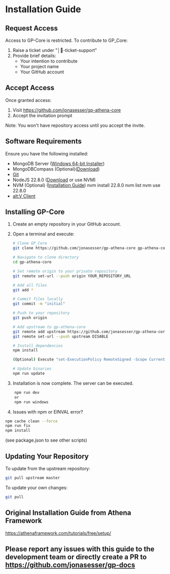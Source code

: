 
# Installation Guide

## Request Access

Access to GP-Core is restricted. To contribute to GP_Core:

1. Raise a ticket under "│🎫-ticket-support"
2. Provide brief details:
   - Your intention to contribute
   - Your project name
   - Your GitHub account

## Accept Access

Once granted access:

1. Visit https://github.com/jonasesser/gp-athena-core
2. Accept the invitation prompt

Note: You won't have repository access until you accept the invite.

## Software Requirements

Ensure you have the following installed:

- MongoDB Server ([Windows 64-bit Installer](https://www.mongodb.com/try/download/community))
- MongoDBCompass (Optional)([Download](https://www.mongodb.com/try/download/compass))
- [Git](https://git-scm.com/downloads)
- NodeJS 22.8.0 ([Download](https://nodejs.org/en/download/) or use NVM)
- NVM (Optional) ([Installation Guide](https://www.freecodecamp.org/news/node-version-manager-nvm-install-guide/))
    nvm install 22.8.0
    nvm list
    nvm use 22.8.0
- [alt:V Client](https://altv.mp/download)

## Installing GP-Core

1. Create an empty repository in your GitHub account.

2. Open a terminal and execute:

   ```bash
   # Clone GP_Core
   git clone https://github.com/jonasesser/gp-athena-core gp-athena-core

   # Navigate to clone directory
   cd gp-athena-core

   # Set remote origin to your private repository
   git remote set-url --push origin YOUR_REPOSITORY_URL

   # Add all files
   git add *

   # Commit files locally
   git commit -m "initial"

   # Push to your repository
   git push origin

   # Add upstream to gp-athena-core
   git remote add upstream https://github.com/jonasesser/gp-athena-core
   git remote set-url --push upstream DISABLE

   # Install dependencies
   npm install

   (Optional) Execute "set-ExecutionPolicy RemoteSigned -Scope CurrentUser" in Powershell as Administrator to allow execution of scripts.

   # Update binaries
   npm run update
   ```

3. Installation is now complete. The server can be executed.

```bash
    npm run dev
    or
    npm run windows
```

4. Issues with npm or EINVAL error?

```bash
npm cache clean --force
npm run fix
npm install
```

(see package.json to see other scripts)

## Updating Your Repository

To update from the upstream repository:

```bash
git pull upstream master
```

To update your own changes:

```bash
git pull
```


## Original Installation Guide from Athena Framework

https://athenaframework.com/tutorials/free/setup/

## Please report any issues with this guide to the development team or directly create a PR to https://github.com/jonasesser/gp-docs